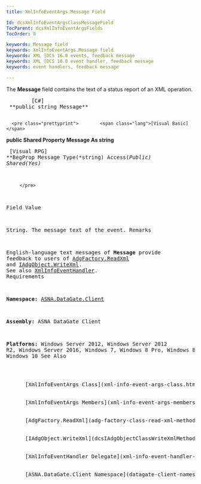 ```yaml
---
title: XmlInfoEventArgs.Message Field

Id: dcsXmlInfoEventArgsClassMessageField
TocParent: dcsXmlInfoEventArgsFields
TocOrder: 0

keywords: Message field
keywords: XmlInfoEventArgs.Message field
keywords: XML [DCS 16.0 events, feedback message
keywords: XML [DCS 16.0 event handler, feedback message
keywords: event handlers, feedback message

---
```


The **Message** field contains the text of a status report of an XML operation.
<pre class="prettyprint">        <span class="lang">[C#]</span>
 **public string Message** 
      </pre>
      <pre class="prettyprint">        <span class="lang">[Visual Basic] </span>
 **public Shared Property Message As string** 
      </pre>
      <pre class="prettyprint">        <span class="lang">[Visual RPG]</span>
 **BegProp Message Type(*string) Access(*Public) Shared(*Yes)<br />**    

         </pre>

Field 
Value

String. The message text of the event.
Remarks

English-language text messages of **Message** provide feedback to users of [AdgFactory.ReadXml](adg-factory-class-read-xml-method2.html) and [IAdgObject.WriteXml](dcsIAdgObjectClassWriteXmlMethod2.html). See also [XmlInfoEventHandler](xml-info-event-handler-delegate.html).
Requirements

**Namespace:** [ASNA.DataGate.Client](datagate-client-namespace.html) 

**Assembly:** ASNA DataGate Client

**Platforms:** Windows Server 2012, Windows Server 2012 R2, Windows Server 2016, Windows 7, Windows 8 Pro, Windows 8.1 Pro, Windows 10
See Also

<dl />
      [XmlInfoEventArgs Class](xml-info-event-args-class.html)
      <br />
      [XmlInfoEventArgs Members](xml-info-event-args-members.html)
      <br />
      [AdgFactory.ReadXml](adg-factory-class-read-xml-method2.html)
      <br />
      [IAdgObject.WriteXml](dcsIAdgObjectClassWriteXmlMethod2.html)
      <br />
      [XmlInfoEventHandler Delegate](xml-info-event-handler-delegate.html)
      <br />
      [ASNA.DataGate.Client Namespace](datagate-client-namespace.html)

